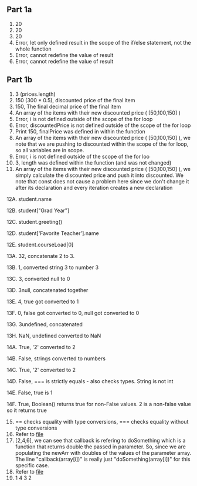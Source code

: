 ## Part 1a
1. 20
2. 20
3. 20
4. Error, let only defined result in the scope of the if/else statement, not the whole function
5. Error, cannot redefine the value of result
6. Error, cannot redefine the value of result
   
## Part 1b
1. 3 (prices.length)
2. 150 (300 * 0.5), discounted price of the final item
3. 150, The final decimal price of the final item
4. An array of the items with their new discounted price ( [50,100,150] )
5. Error, i is not defined outside of the scope of the for loop
6. Error, discountedPrice is not defined outside of the scope of the for loop
7. Print 150, finalPrice was defined in within the function
8. An array of the items with their new discounted price ( [50,100,150] ), we note that we are pushing to discounted within the scope of the for loop, so all variables are in scope.
9. Error, i is not defined outside of the scope of the for loo
10. 3, length was defined within the function (and was not changed)
11. An array of the items with their new discounted price ( [50,100,150] ), we simply calculate the discounted price and push it into discounted. We note that const does not cause a problem here since we don't change it after its declaration and every iteration creates a new declaration

12A. student.name

12B. student["Grad Year"]

12C. student.greeting()

12D. student['Favorite Teacher'].name

12E. student.courseLoad[0]

13A. 32, concatenate 2 to 3.

13B. 1, converted string 3 to 
number 3

13C. 3, converted null to 0

13D. 3null, concatenated together

13E. 4, true got converted to 1

13F. 0, false got converted to 0, null got converted to 0

13G. 3undefined, concatenated

13H. NaN, undefined converted to NaN

14A. True, '2' converted to 2

14B. False, strings converted to numbers

14C. True, '2' converted to 2

14D. False, === is strictly equals - also checks types. String is not int

14E. False, true is 1

14F. True, Boolean() returns true for non-False values. 2 is a non-false value so it returns true

15. == checks equality with type conversions, === checks equality without type conversions
16. Refer to [file](part1b-question16.js)
17. [2,4,6], we can see that callback is refering to doSomething which is a function that returns double the passed in parameter. So, since we are populating the newArr with doubles of the values of the parameter array. The line "callback(array[i])" is really just "doSomething(array[i])" for this specific case.
18. Refer to [file](part1b-question18.js)
19. 1 4 3 2